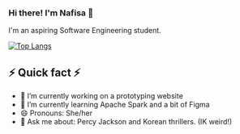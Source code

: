 ### Hi there! I'm Nafisa 👋
I'm an aspiring Software Engineering student. 

[![Top Langs](https://github-readme-stats.vercel.app/api/top-langs/?username=anuraghazra&layout=compact)](https://github.com/anuraghazra/github-readme-stats)

⚡ Quick fact ⚡
-------------------------------------------------------

- 🔭 I’m currently working on a prototyping website
- 🌱 I’m currently learning Apache Spark and a bit of Figma
- 😄 Pronouns: She/her
- 💬 Ask me about: Percy Jackson and Korean thrillers. (IK weird!)



